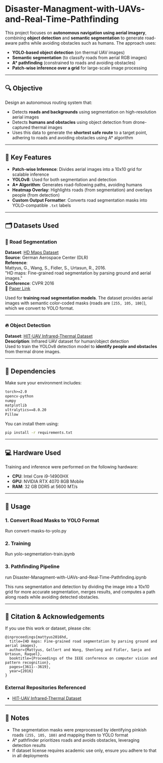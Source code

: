 # Disaster-Managment-with-UAVs-and-Real-Time-Pathfinding

This project focuses on **autonomous navigation using aerial imagery**, combining **object detection** and **semantic segmentation** to generate road-aware paths while avoiding obstacles such as humans. The approach uses:

- **YOLO-based object detection** (on thermal UAV images)  
- **Semantic segmentation** (to classify roads from aerial RGB images)  
- **A\* pathfinding** (constrained to roads and avoiding obstacles)  
- **Patch-wise inference over a grid** for large-scale image processing

---

## 🔍 Objective

Design an autonomous routing system that:

- Detects **roads and backgrounds** using segmentation on high-resolution aerial images
- Detects **humans and obstacles** using object detection from drone-captured thermal images
- Uses this data to generate the **shortest safe route** to a target point, adhering to roads and avoiding obstacles using A\* algorithm

---

## 🧠 Key Features

- **Patch-wise Inference**: Divides aerial images into a 10x10 grid for scalable inference
- **YOLOv8**: Used for both segmentation and detection
- **A\* Algorithm**: Generates road-following paths, avoiding humans
- **Heatmap Overlay**: Highlights roads (from segmentation) and overlays people (from detection)
- **Custom Output Formatter**: Converts road segmentation masks into YOLO-compatible `.txt` labels

---

## 🗂 Datasets Used

### 🚀 **Road Segmentation**  
**Dataset**: [HD Maps Dataset](https://www.dlr.de/en/eoc/about-us/remote-sensing-technology-institute/photogrammetry-and-image-analysis/public-datasets/hd-maps)  
**Source**: German Aerospace Center (DLR)  
**Reference**:  
Mattyus, G., Wang, S., Fidler, S., Urtasun, R., 2016.  
"HD maps: Fine-grained road segmentation by parsing ground and aerial images."  
**Conference**: CVPR 2016  
🔗 [Paper Link](https://openaccess.thecvf.com/content_cvpr_2016/papers/Mattyus_HD_Maps_Fine-Grained_CVPR_2016_paper.pdf)

Used for **training road segmentation models**. The dataset provides aerial images with semantic color-coded masks (roads are `[255, 105, 180]`), which we convert to YOLO format.

---

### 🔥 **Object Detection**  
**Dataset**: [HIT-UAV Infrared-Thermal Dataset](https://github.com/suojiashun/HIT-UAV-Infrared-Thermal-Dataset)  
**Description**: Infrared UAV dataset for human/object detection  
Used to train the YOLOv8 detection model to **identify people and obstacles** from thermal drone images.

---

## 🧰 Dependencies

Make sure your environment includes:

```txt
torch>=2.0
opencv-python
numpy
matplotlib
ultralytics==8.0.20
Pillow
```

You can install them using:

```bash
pip install -r requirements.txt
```

---

## 💻 Hardware Used

Training and inference were performed on the following hardware:

- **CPU**: Intel Core i9-14900HX 
- **GPU**: NVIDIA RTX 4070 8GB Mobile
- **RAM**: 32 GB DDR5 at 5600 MT/s

---

## 🚀 Usage

### 1. **Convert Road Masks to YOLO Format**

Run convert-masks-to-yolo.py

### 2. **Training**

Run yolo-segmentation-train.ipynb

### 3. **Pathfinding Pipeline**

run Disaster-Managment-with-UAVs-and-Real-Time-Pathfinding.ipynb

This runs segmentation and detection by dividing the image into a 10x10 grid for more accurate segmentation, merges results, and computes a path along roads while avoiding detected obstacles.

---

## 🗾 Citation & Acknowledgements

If you use this work or dataset, please cite:

```
@inproceedings{mattyus2016hd,
  title={HD maps: Fine-grained road segmentation by parsing ground and aerial images},
  author={Mattyus, Gellert and Wang, Shenlong and Fidler, Sanja and Urtasun, Raquel},
  booktitle={Proceedings of the IEEE conference on computer vision and pattern recognition},
  pages={3611--3619},
  year={2016}
}
```

### External Repositories Referenced

- [HIT-UAV Infrared-Thermal Dataset](https://github.com/suojiashun/HIT-UAV-Infrared-Thermal-Dataset)

---

## 📌 Notes

- The segmentation masks were preprocessed by identifying pinkish roads `(255, 105, 180)` and mapping them to YOLO format
- A\* pathfinder prioritizes roads and avoids obstacles, leveraging detection results
- If dataset license requires academic use only, ensure you adhere to that in all deployments

